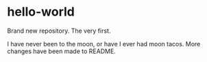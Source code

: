 # hello-world
Brand new repository. The very first.

I have never been to the moon, or have I ever had moon tacos.
More changes have been made to README.
